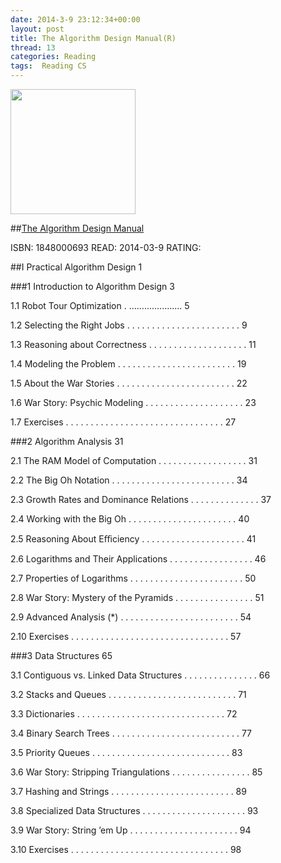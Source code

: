 ```yaml
---
date: 2014-3-9 23:12:34+00:00
layout: post
title: The Algorithm Design Manual(R)
thread: 13
categories: Reading
tags:  Reading CS
---
```


<img src="http://media-cache-ec0.pinimg.com/736x/38/de/86/38de868837cb6409e13f90b307033fa0.jpg" width="200" />

##[The Algorithm Design Manual](http://www.amazon.com/Algorithm-Design-Manual-Steven-Skiena/dp/1848000693/ref=sr_1_1?ie=UTF8&qid=1394328274&sr=8-1&keywords=the+algorithm+design+manual)

ISBN: 1848000693 READ: 2014-03-9 RATING:

##I Practical Algorithm Design 1

###1 Introduction to Algorithm Design 3

1.1 Robot Tour Optimization . ..................... 5

1.2 Selecting the Right Jobs . . . . . . . . . . . . . . . . . . . . . . . 9

1.3 Reasoning about Correctness . . . . . . . . . . . . . . . . . . . . 11

1.4 Modeling the Problem . . . . . . . . . . . . . . . . . . . . . . . . 19

1.5 About the War Stories . . . . . . . . . . . . . . . . . . . . . . . . 22

1.6 War Story: Psychic Modeling . . . . . . . . . . . . . . . . . . . . 23

1.7 Exercises . . . . . . . . . . . . . . . . . . . . . . . . . . . . . . . . 27

###2 Algorithm Analysis 31

2.1 The RAM Model of Computation . . . . . . . . . . . . . . . . . . 31

2.2 The Big Oh Notation . . . . . . . . . . . . . . . . . . . . . . . . . 34

2.3 Growth Rates and Dominance Relations . . . . . . . . . . . . . . 37

2.4 Working with the Big Oh . . . . . . . . . . . . . . . . . . . . . . 40

2.5 Reasoning About Eﬃciency . . . . . . . . . . . . . . . . . . . . . 41

2.6 Logarithms and Their Applications . . . . . . . . . . . . . . . . . 46

2.7 Properties of Logarithms . . . . . . . . . . . . . . . . . . . . . . . 50

2.8 War Story: Mystery of the Pyramids . . . . . . . . . . . . . . . . 51

2.9 Advanced Analysis (*) . . . . . . . . . . . . . . . . . . . . . . . . 54

2.10 Exercises . . . . . . . . . . . . . . . . . . . . . . . . . . . . . . . . 57

###3 Data Structures 65

3.1 Contiguous vs. Linked Data Structures . . . . . . . . . . . . . . . 66

3.2 Stacks and Queues . . . . . . . . . . . . . . . . . . . . . . . . . . 71

3.3 Dictionaries . . . . . . . . . . . . . . . . . . . . . . . . . . . . . . 72

3.4 Binary Search Trees . . . . . . . . . . . . . . . . . . . . . . . . . . 77

3.5 Priority Queues . . . . . . . . . . . . . . . . . . . . . . . . . . . . 83

3.6 War Story: Stripping Triangulations . . . . . . . . . . . . . . . . 85

3.7 Hashing and Strings . . . . . . . . . . . . . . . . . . . . . . . . . 89

3.8 Specialized Data Structures . . . . . . . . . . . . . . . . . . . . . 93

3.9 War Story: String ’em Up . . . . . . . . . . . . . . . . . . . . . . 94

3.10 Exercises . . . . . . . . . . . . . . . . . . . . . . . . . . . . . . . . 98
